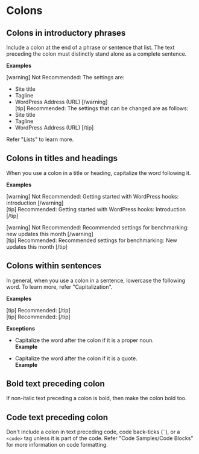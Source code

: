 # Colons

## Colons in introductory phrases

Include a colon at the end of a phrase or sentence that list. The text preceding the colon must distinctly stand alone as a complete sentence.

**Examples**  

[warning]
Not Recommended: The settings are:
- Site title
- Tagline
- WordPress Address (URL)
[/warning]  
[tip]
Recommended: The settings that can be changed are as follows:
- Site title
- Tagline
- WordPress Address (URL)
[/tip]

Refer "Lists" to learn more.

## Colons in titles and headings

When you use a colon in a title or heading, capitalize the word following it.

**Examples**  

[warning] Not Recommended: Getting started with WordPress hooks: introduction [/warning]  
[tip] Recommended: Getting started with WordPress hooks: Introduction [/tip]

[warning] Not Recommended: Recommended settings for benchmarking: new updates this month [/warning]  
[tip] Recommended: Recommended settings for benchmarking: New updates this month [/tip]

## Colons within sentences

In general, when you use a colon in a sentence, lowercase the following word.  To learn more, refer "Capitalization".

**Examples**  

[tip] Recommended:  [/tip]  
[tip] Recommended:  [/tip]


**Exceptions**  

- Capitalize the word after the colon if it is a proper noun.  
 **Example**  

- Capitalize the word after the colon if it is a quote.  
 **Example**  

## Bold text preceding colon

If non-italic text preceding a colon is bold, then make the colon bold too.

## Code text preceding colon

Don't include a colon in text preceding code, code back-ticks (``` ` ```), or a `<code>` tag unless it is part of the code.
Refer "Code Samples/Code Blocks" for more information on code formatting.
